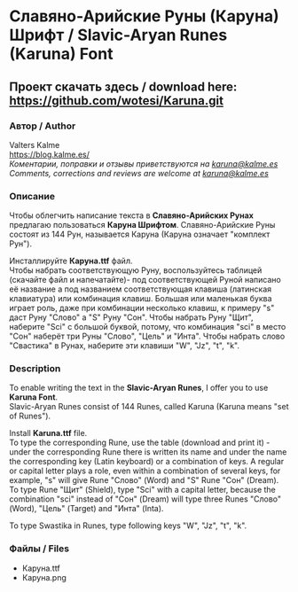 # Славяно-Арийские Руны (Каруна) Шрифт /  Slavic-Aryan Runes (Karuna) Font
## Проект скачать здесь / download here: https://github.com/wotesi/Karuna.git
### Автор / Author
Valters Kalme  
https://blog.kalme.es/  
*Коментарии, поправки и отзывы приветствуются на karuna@kalme.es  
Comments, corrections and reviews are welcome at karuna@kalme.es*
### Описание
Чтобы облегчить написание текста в **Славяно-Арийских Рунах** предлагаю пользоваться **Каруна Шрифтом**.
Славяно-Арийские Руны состоят из 144 Рун, называется Каруна (Каруна означает "комплект Рун").

Инсталлируйте **Каруна.ttf** файл.  
Чтобы набрать соответствующую Руну, воспользуйтесь таблицей (скачайте файл и напечатайте)- под соответствующей Руной написано её название а под названием соответствующая клавиша (латинская клавиатура) или комбинация клавиш. Большая или маленькая буква играет роль, даже при комбинации несколько клавиш, к примеру "s" даст Руну "Слово" а "S" Руну "Сон". Чтобы набрать Руну "Щит", наберите "Sci" с большой буквой, потому, что комбинация "sci" в место "Сон" наберёт три Руны "Слово", "Цель" и "Инта".
Чтобы набрать слово "Свастика" в Рунах, наберите эти клавиши "W", "Jz", "t", "k".

### Description
To enable writing the text in the **Slavic-Aryan Runes**, I offer you to use **Karuna Font**.  
Slavic-Aryan Runes consist of 144 Runes, called Karuna (Karuna means "set of Runes").

Install **Karuna.ttf** file.  
To type the corresponding Rune, use the table (download and print it) - under the corresponding Rune there is written its name and under the name the corresponding key (Latin keyboard) or a combination of keys. A regular or capital letter plays a role, even within a combination of several keys, for example, "s" will give Rune "Слово" (Word) and "S" Rune "Сон" (Dream). To type Rune "Щит" (Shield), type "Sci" with a capital letter, because the combination "sci" instead of "Сон" (Dream) will type three Runes "Слово" (Word), "Цель" (Target) and "Инта" (Inta).

To type Swastika in Runes, type following keys "W", "Jz", "t", "k".
### Файлы / Files
* Каруна.ttf
* Каруна.png
